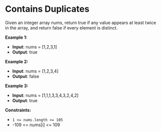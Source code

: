 # Contains Duplicates

Given an integer array nums, return true if any value appears at least twice in the array, and return false if every element is distinct.

**Example 1:**

- **Input**: nums = [1,2,3,1]
- **Output**: true

**Example 2:**

- **Input**: nums = [1,2,3,4]
- **Output**: false

**Example 3:**

- **Input**: nums = [1,1,1,3,3,4,3,2,4,2]
- **Output**: true

**Constraints:**

- ``1 <= nums.length <= 105``
- -109 <= nums[i] <= 109
